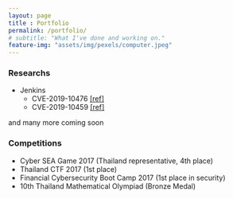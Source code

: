 ```yaml
--- 
layout: page
title : Portfolio 
permalink: /portfolio/
# subtitle: "What I've done and working on." 
feature-img: "assets/img/pexels/computer.jpeg"
---
```


### Researchs
- Jenkins
    - CVE-2019-10476 [[ref]](https://cve.mitre.org/cgi-bin/cvename.cgi?name=CVE-2019-10476)
    - CVE-2019-10459 [[ref]](https://cve.mitre.org/cgi-bin/cvename.cgi?name=CVE-2019-10459)

and many more coming soon

### Competitions
- Cyber SEA Game 2017 (Thailand representative, 4th place)
- Thailand CTF 2017 (1st place)
- Financial Cybersecurity Boot Camp 2017 (1st place in security)
- 10th Thailand Mathematical Olympiad (Bronze Medal)
